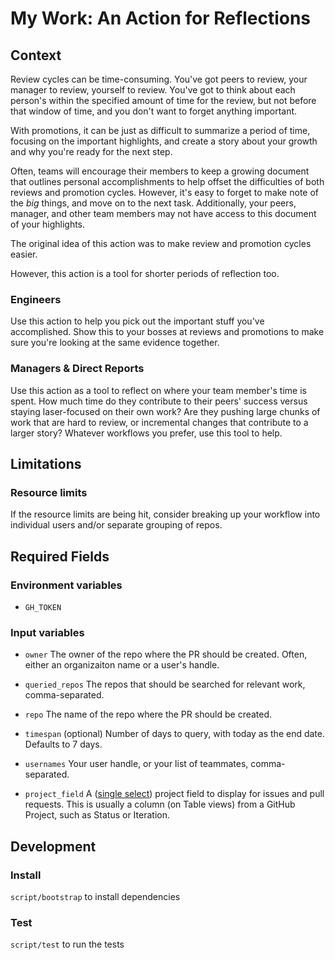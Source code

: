 # My Work: An Action for Reflections

## Context
Review cycles can be time-consuming. You've got peers to review, your manager to review, yourself to review. You've got to think about each person's within the specified amount of time for the review, but not before that window of time, and you don't want to forget anything important.

With promotions, it can be just as difficult to summarize a period of time, focusing on the important highlights, and create a story about your growth and why you're ready for the next step.

Often, teams will encourage their members to keep a growing document that outlines personal accomplishments to help offset the difficulties of both reviews and promotion cycles. However, it's easy to forget to make note of the *big* things, and move on to the next task. Additionally, your peers, manager, and other team members may not have access to this document of your highlights.

The original idea of this action was to make review and promotion cycles easier.

However, this action is a tool for shorter periods of reflection too.

### Engineers
Use this action to help you pick out the important stuff you've accomplished. Show this to your bosses at reviews and promotions to make sure you're looking at the same evidence together.

### Managers & Direct Reports
Use this action as a tool to reflect on where your team member's time is spent. How much time do they contribute to their peers' success versus staying laser-focused on their own work? Are they pushing large chunks of work that are hard to review, or incremental changes that contribute to a larger story? Whatever workflows you prefer, use this tool to help.

## Limitations
### Resource limits
If the resource limits are being hit, consider breaking up your workflow into individual users and/or separate grouping of repos.

## Required Fields
### Environment variables
- `GH_TOKEN`

### Input variables
- `owner`
The owner of the repo where the PR should be created. Often, either an organizaiton name or a user's handle.

- `queried_repos`
The repos that should be searched for relevant work, comma-separated.

- `repo`
The name of the repo where the PR should be created.

- `timespan` (optional)
Number of days to query, with today as the end date. Defaults to 7 days.

- `usernames`
Your user handle, or your list of teammates, comma-separated.

- `project_field`
A ([single select](https://docs.github.com/en/issues/planning-and-tracking-with-projects/understanding-fields/about-single-select-fields)) project field to display for issues and pull requests. This is usually a column (on Table views) from a GitHub Project, such as Status or Iteration.

## Development

### Install

`script/bootstrap` to install dependencies

### Test

`script/test` to run the tests